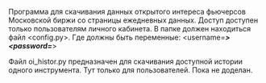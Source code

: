 Программа для скачивания данных открытого интереса 
фьючерсов Московской биржи  со страницы ежедневных данных. 
Доступ доступен только пользователям личного кабинета.
В папке должен находиться файл <config.py>.
Где должны быть переменные: 
<username=*******> 
<password=*******>

Файл oi_histor.ру предназначен для скачивания доступной
истории одного инструмента.
Тут только для пользователей.
Пока не доделан.
